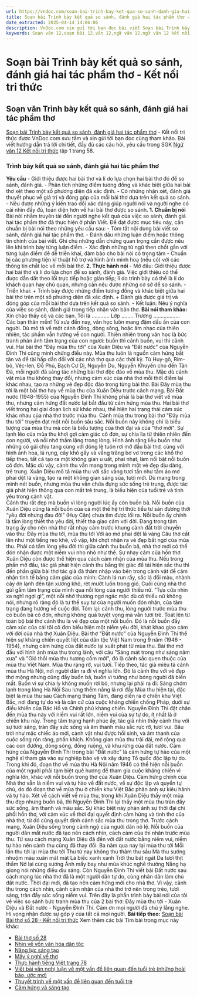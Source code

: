 ```yaml
---
url: https://vndoc.com/soan-bai-trinh-bay-ket-qua-so-sanh-danh-gia-hai-tac-pham-tho-ket-noi-tri-thuc-321950
title: Soạn bài Trình bày kết quả so sánh, đánh giá hai tác phẩm thơ - Kết nối tri thức - VnDoc.com
date_extracted: 2025-04-14 14:06:06
description: VnDoc.com xin gửi tới bạn đọc bài viết Soạn bài Trình bày kết quả so sánh, đánh giá hai tác phẩm thơ - Kết nối tri thức. Mời các bạn cùng tham khảo chi tiết bài viết dưới đây nhé.
keywords: Soạn văn 12,soạn bài 12,văn 12,ngữ văn 12,ngữ văn 12 kết nối tri thức,soạn ngữ văn 12,giải ngữ văn 12,soạn văn 12 kết nối tri thức,soạn văn 12 kết nối tri thức ngắn nhất,văn 12 kết nối tri thức,soạn văn 12 tập 1 trang 58 Kết nối tri thức,Soạn bài Trình bày kết quả so sánh đánh giá hai tác phẩm thơ Kết nối tri thức,Soạn bài Trình bày kết quả so sánh đánh giá hai tác phẩm thơ ngắn nhất,soạn văn 12 tập 1 trang 58,Soạn văn Trình bày kết quả so sánh đánh giá hai tác phẩm thơ
---
```


# Soạn bài Trình bày kết quả so sánh, đánh giá hai tác phẩm thơ - Kết nối tri thức
## Soạn văn Trình bày kết quả so sánh, đánh giá hai tác phẩm thơ
[Soạn bài Trình bày kết quả so sánh, đánh giá hai tác phẩm thơ](<https://vndoc.com/soan-bai-trinh-bay-ket-qua-so-sanh-danh-gia-hai-tac-pham-tho-ket-noi-tri-thuc-321950>) \- Kết nối tri thức được VnDoc.com sưu tầm và xin gửi tới bạn đọc cùng tham khảo. Bài viết hướng dẫn trả lời chi tiết, đầy đủ các câu hỏi, yêu cầu trong SGK [Ngữ văn 12 Kết nối tri thức](<https://vndoc.com/soan-van-12-ket-noi-tri-thuc>) tập 1 trang 58.
### Trình bày kết quả so sánh, đánh giá hai tác phẩm thơ
**Yêu cầu**
\- Giới thiệu được hai bài thơ và lí do lựa chọn hai bài thơ đó để so sánh, đánh giá.
\- Phân tích những điểm tương đồng và khác biệt giữa hai bài thơ xét theo một số phương diện đã xác định.
\- Có những nhận xét, đánh giá thuyết phục về giá trị và đóng góp của mỗi bài thơ dựa trên kết quả so sánh.
\- Nêu được những ý kiến trao đổi xác đáng giúp người nói và người nghe có cái nhìn đầy đủ, toàn diện hơn về hai bài thơ được so sánh.
**1\. Chuẩn bị nói**
Bài nói nhằm truyên tải đến người nghe kết quả của việc so sánh, đánh giá hai tác phẩm thơ đã thực hiện ở phần Viết. Để đạt được mục tiêu này, cần chuẩn bị bài nói theo những yêu cầu sau:
\- Tóm tắt nội dung bài viết so sánh, đánh giá hai tác phẩm thơ.
\- Đánh dấu những luận điểm hoặc thông tin chính của bài viết. Ghi chủ những dẫn chứng quan trọng cần được nêu lên khi trình bày từng luận điểm.
\- Xác định những từ ngữ then chốt gắn với từng luận điểm để dễ triển khai, đảm bảo cho bài nói có trọng tâm
\- Chuẩn bị các phương tiện kĩ thuật hỗ trợ và hình ảnh minh hoạ \(nếu có\) với các thông tin chắt lọc về mỗi bài thơ.
**2\. Thực hành nói**
\- Mở đầu: Giới thiệu được hai bài thơ và lí do lựa chọn để so sánh, đánh giá. Việc giới thiệu có thể được dẫn dắt theo lối trực tiếp hoặc gián tiếp; lí do trình bày có thể là lí do khách quan hay chủ quan, nhưng cần nêu được những cơ sở để so sánh.
\- Triển khai:
\+ Trình bày được những điểm tương đồng và khác biệt giữa hai bài thơ trên một số phương diện đã xác định.
\+ Đánh giá được giá trị và đóng góp của mỗi bài thơ dựa trên kết quả so sánh.
\- Kết luận: Nêu ý nghĩa của việc so sánh, đánh giá trong tiếp nhận văn bản thơ.
**Bài nói tham khảo:**
Xin chào thầy cô và các bạn. Tôi là ………… Lớp …….. Trường ………………
Các bạn thân mến\! Từ xưa đến nay, văn học luôn mang đậm dấu ấn của con người. Dù mô tả về một cánh đồng, dòng sông, hoặc âm nhạc của thiên nhiên, tác phẩm vẫn hướng về con người. Thiên nhiên trong văn học là bức tranh phản ánh tâm trạng của con người: buồn thì cảnh buồn, vui thì cảnh vui. Hai bài thơ "Đây mùa thu tới" của Xuân Diệu và "Đất nước" của Nguyễn Đình Thi cũng minh chứng điều này.
Mùa thu luôn là nguồn cảm hứng bất tận và đề tài hấp dẫn đối với các nhà thơ qua các thời kỳ. Từ Huy-gô, Rim-bô, Véc-len, Đỗ Phủ, Bạch Cư Dị, Nguyễn Du, Nguyễn Khuyến cho đến Tản Đà, mỗi người đã sáng tác những bài thơ độc đáo về mùa thu. Mặc dù cảnh vật mùa thu không thay đổi, nhưng cảm xúc của nhà thơ mỗi thời điểm lại khác nhau, tạo ra những vẻ đẹp độc đáo trong từng bài thơ.
Bài Đây mùa thu tới là một bài thơ hay về mùa thu của Xuân Diệu trước cách mạng. Bài Đất nước \(1948-1955\) của Nguyễn Đình Thi không phải là bài thơ viết về mùa thu, nhưng cảm hứng đất nước lại bắt đầu từ cảm hứng mùa thu. Hai bài thơ viết trong hai giai đoạn lịch sử khác nhau, thể hiện hai trạng thái cảm xúc khác nhau của nhà thơ trước mùa thu.
Cảnh mùa thu trong bài thơ "Đây mùa thu tới" truyền đạt một nỗi buồn sâu sắc. Nỗi buồn này không chỉ là biểu tượng của mùa thu mà còn là biểu tượng của thời đại và của "thơ mới". Sự lạnh lẽo của mùa thu khơi gợi cảm giác cô đơn, sự chia lìa từ thiên nhiên đến con người, và nỗi nhớ thầm lặng trong lòng. Hình ảnh rặng liễu buồn như những cô gái chịu tang cùng với dòng lệ tuôn rơi mở đầu bài thơ, cùng với hình ảnh hoa, lá rụng, cây khô gầy và vầng trăng bơ vơ trong các khổ thơ tiếp theo, tất cả tạo ra một không gian u uất, phai nhạt, làm nổi bật nỗi buồn cô đơn. Mặc dù vậy, cảnh thu vẫn mang trong mình một vẻ đẹp dịu dàng, trẻ trung. Xuân Diệu mô tả mùa thu với sắc vàng tươi tắn như tấm áo mơ phai dệt lá vàng, tạo ra một không gian sáng sủa, tươi mới. Dù mang trong mình nét buồn, nhưng mùa thu vẫn chứa đựng sức sống trẻ trung, được tác giả phát hiện thông qua con mắt trẻ trung, là biểu hiện của tuổi trẻ và tình yêu trong cảnh vật.  
Cảnh thu rất đẹp mà buồn vì lòng người lúc ấy còn buồn bã. Nỗi buồn của Xuân Diệu cũng là nỗi buồn của cả một thế hệ trí thức tiểu tư sản đương thời “yêu đời nhưng đau đời” \(Huy Cận\) chưa tìm được lối ra. Nỗi buồn ấy chính là tấm lòng thiết tha yêu đời, thiết tha giao cảm với đời.
Đang trong tâm trạng ấy cho nên nhà thơ rất nhạy cảm trước khung cảnh đất trời chuyển vào thu:
Đây mùa thu tới, mùa thu tới
Với áo mơ phai dệt lá vàng
Câu thơ cất lên như một tiếng reo khẽ, vồ vập, khi chợt nhận ra vẻ đẹp bất ngờ của mùa thu. Phải có tấm lòng yêu đời thì giữa cảnh thu buồn bã, nhà thơ mới có thể đón nhận được một niềm vui nho nhỏ như thế. Sự nhạy cảm của hồn thơ Xuân Diệu còn được thể hiện qua cách cảm nhận của mùa thu. Nếu trong phần mở đầu, tác giả phát hiện cảnh thu bằng thị giác để tái hiện sắc thu thì đến phần giữa bài thơ tác giả đã thâm nhập vào bên trong cảnh vật để cảm nhận tinh tế bằng cảm giác của mình: Cành lá run rẩy, sắc lá đổi màu, nhành cây ớn lạnh đến tận xương khô, rét mướt luồn trong gió. Cuối cùng nhà thơ gửi gắm tâm trạng của mình qua nỗi lòng của người thiếu nữ. “Tựa cửa nhìn xa nghĩ ngợi gì”, một nỗi nhớ thương ngơ ngác mặc dù cô thiếu nữ không nói, nhưng rõ ràng đó là tư thế suy tư của người muốn đón nhận, của tâm trạng đang hướng về cuộc đời.
Tóm lại: cảnh thu, lòng người trước mùa thu có buồn bã cô đơn, nhưng không quá tuyệt vọng mà vẫn tươi trẻ. Toát lên từ toàn bộ bài thơ cảnh thu là vẻ đẹp của một nỗi buồn. Đó là nỗi buồn đầy cảm xúc của cái tôi cô đơn biểu hiện một niềm yêu đời, khát khao giao cảm với đời của nhà thơ Xuân Diệu.
Bài thơ "Đất nước" của Nguyễn Đình Thi thể hiện sự kháng chiến quyết liệt của dân tộc Việt Nam trong 9 năm \(1946 - 1954\), nhưng cảm hứng của đất nước lại xuất phát từ mùa thu. Bài thơ mở đầu với hình ảnh mùa thu trong lành, với câu "Sáng mát trong như sáng năm xưa" và "Gió thổi mùa thu hương cốm mới", đó là cảnh sắc quen thuộc của mùa thu Việt Nam. Mùa thu rạng rỡ, vui tươi. Tiếp theo, tác giả miêu tả cảnh mùa thu Hà Nội, nơi người dân ra đi vì nghĩa lớn. Đó là cảnh thu với vẻ đẹp thơ mộng nhưng cũng đầy buồn bã, buồn vì tưởng như bóng người đã biến mất. Buồn vì sự chia ly không muốn rời bỏ, nhưng lại phải ra đi:
Sáng chớm lạnh trong lòng Hà Nội
Sau lưng thềm nắng lá rơi đầy
Mùa thu hiện tại, đặc biệt là mùa thu sau Cách mạng tháng Tám, đang diễn ra ở chiến khu Việt Bắc, nơi đang tự do và là căn cứ của cuộc kháng chiến chống Pháp, dưới sự điều khiển của Bác Hồ và Chính phủ kháng chiến. Nguyễn Đình Thi đặt chân đến mùa thu này với niềm vui rất lớn, niềm vui của sự tự do, ít nhất là ở chiến khu này. Trong tâm trạng hạnh phúc ấy, tác giả nhìn thấy cảnh thu với sự tươi sáng, tràn đầy sức sống và âm thanh màu sắc rực rỡ, tươi vui. Bầu trời như mặc chiếc áo mới, cảnh vật như được hồi sinh, và âm thanh của cuộc sống rộn ràng, phấn khích.
Không gian mùa thu trải dài, mở rộng qua các con đường, dòng sông, đồng ruộng, và khu rừng của đất nước. Cảm hứng của Nguyễn Đình Thi trong bài "Đất nước" là cảm hứng tự hào của một nghệ sĩ tham gia vào sự nghiệp bảo vệ và xây dựng Tổ quốc độc lập tự do. Trong khi đó, đoạn thơ về mùa thu Hà Nội năm 1946 có thể hiện nỗi buồn của một người phải tạm biệt quê hương để tham gia cuộc kháng chiến vì nghĩa lớn, khác với nỗi buồn trong thơ của Xuân Diệu. Cảm hứng chính của Nhà thơ vẫn là niềm vui và tự hào về đất nước, về sự độc lập và quyền tự chủ, do đó đoạn thơ về mùa thu ở chiến khu Việt Bắc phản ánh sự kiêu hãnh và tự hào.
Xét về cách viết về mùa thu, trong khi Xuân Diệu thấy một mùa thu đẹp nhưng buồn bã, thì Nguyễn Đình Thi lại thấy một mùa thu tràn đầy sức sống, âm thanh và màu sắc. Sự khác biệt này phản ánh sự thời đại chi phối hồn thơ, với cảm xúc về thời đại quyết định cảm hứng và tình thơ của nhà thơ, từ đó cũng quyết định cảnh sắc mùa thu trong thơ.
Trước cách mạng, Xuân Diệu sống trong cảnh ngộ của người dân nô lệ. Nỗi buồn của người dân mất nước đã tạo nên cách nhìn, cách cảm của thi nhân trước mùa thu. Từ sau cách mạng Xuân Diệu đã đến với đất nước bằng niềm vui, niềm tự hào nên cảnh thu cũng đã thay đổi.
Ba năm qua nay lại mùa thu tới
Mỗi lần thu tới lại mùa thu tới
Thu từ nay không thu thảm thu sầu
Mà thu sướng nhuộm màu xuân mát mát
Lá biếc xanh xanh
Trời thu bát ngát
Da tươi thịt thắm
Nở lại cùng sương
Ảnh mấy bay như múa khúc nghê thường
Nắng hạ giọng nói những điều dịu sáng.
Còn Nguyễn Đình Thi viết bài Đất nước sau cách mạng lúc nhà thơ đã là một người dân tự do, cùng nhân dân làm chủ đất nước. Thời đại mới, đã tạo nên cảm hứng mới cho nhà thơ. Vì vậy, cảnh thu trong cách nhìn, cánh cảm nhận của nhà thơ trở nên trong trẻo, tươi sáng, tràn đầy sức sống niềm vui.
Trên đây là phần trình bày bài nói của tôi về việc so sánh bức tranh mùa thu của 2 bài thơ: Đây mùa thu tới - Xuân Diệu và Đất nước - Nguyễn Đình Thi. Cảm ơn mọi người đã chú ý lắng nghe. Hi vọng nhận được sự góp ý của tất cả mọi người.
**Bài tiếp theo:** [Soạn bài Bài thơ số 28 - Kết nối tri thức](<https://vndoc.com/soan-bai-bai-tho-so-28-ket-noi-tri-thuc-321952>)
Xem thêm các bài Tìm bài trong mục này khác:
  * [Bài thơ số 28](</soan-bai-bai-tho-so-28-ket-noi-tri-thuc-321952>)
  * [Nhìn về vốn văn hóa dân tộc](</soan-bai-nhin-ve-von-van-hoa-dan-toc-ket-noi-tri-thuc-321960>)
  * [Năng lực sáng tạo](</soan-bai-nang-luc-sang-tao-ket-noi-tri-thuc-321961>)
  * [Mấy ý nghĩ về thơ](</soan-bai-may-y-nghi-ve-tho-ket-noi-tri-thuc-321965>)
  * [Thực hành tiếng Việt trang 78](</soan-bai-thuc-hanh-tieng-viet-trang-78-lop-12-ket-noi-tri-thuc-321969>)
  * [Viết bài văn nghị luận về một vấn đề liên quan đến tuổi trẻ \(những hoài bão, ước mơ\)](</soan-bai-viet-bai-van-nghi-luan-ve-mot-van-de-lien-quan-den-tuoi-tre-ket-noi-tri-thuc-321972>)
  * [Thuyết trình về một vấn đề liên quan đến tuổi trẻ](</soan-bai-thuyet-trinh-ve-mot-van-de-lien-quan-den-tuoi-tre-ket-noi-tri-thuc-321975>)
  * [Cảm hứng và sáng tạo](</soan-bai-cam-hung-va-sang-tao-ket-noi-tri-thuc-321977>)


